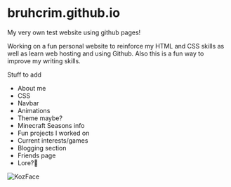 # bruhcrim.github.io
My very own test website using github pages!

Working on a fun personal website to reinforce my HTML and CSS skills as well as learn web hosting and using Github.
Also this is a fun way to improve my writing skills.

Stuff to add
- About me
- CSS
- Navbar
- Animations
- Theme maybe?
- Minecraft Seasons info
- Fun projects I worked on
- Current interests/games
- Blogging section
- Friends page
- Lore?🤫

![KozFace](https://user-images.githubusercontent.com/122399607/234428225-6d2fc4f2-8ec8-4496-a779-b2e0ee7d9aa3.PNG)
